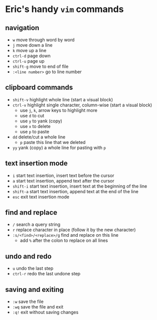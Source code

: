 # Eric's handy `vim` commands

## navigation
- `w` move through word by word
- `j` move down a line
- `k` move up a line
- `ctrl-d` page down
- `ctrl-u` page up
- `shift-g` move to end of file
- `:<line number>` go to line number

## clipboard commands
- `shift-v` highlight whole line (start a visual block)
- `ctrl-v` highlight single character, column-wise (start a visual block)
  - use `j`, `k`, arrow keys to highlight more
  - use `d` to cut
  - use `y` to yank (copy)
  - use `x` to delete
  - use `p` to paste
- `dd` delete/cut a whole line
  - `p` paste this line that we deleted
- `yy` yank (copy) a whole line for pasting with `p`

## text insertion mode
- `i` start text insertion, insert text before the cursor
- `a` start text insertion, append text after the cursor
- `shift-i` start text insertion, insert text at the beginning of the line 
- `shift-a` start text insertion, append text at the end of the line
- `esc` exit text insertion mode

## find and replace
- `/` search a query string
- `r` replace character in place (follow it by the new character)
- `:s/<find>/<replace>/g` find and replace on this line
  - add `%` after the colon to replace on all lines

## undo and redo
- `u` undo the last step
- `ctrl-r` redo the last undone step

## saving and exiting
- `:w` save the file
- `:wq` save the file and exit
- `:q!` exit without saving changes
